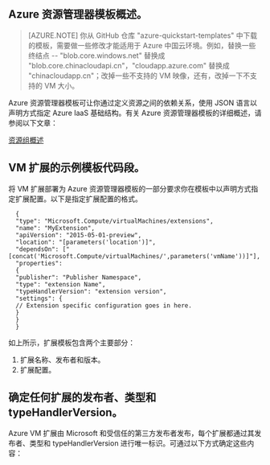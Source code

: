
## Azure 资源管理器模板概述。

>[AZURE.NOTE] 你从 GitHub 仓库 "azure-quickstart-templates" 中下载的模板，需要做一些修改才能适用于 Azure 中国云环境。例如，替换一些终结点 -- "blob.core.windows.net" 替换成 "blob.core.chinacloudapi.cn"，"cloudapp.azure.com" 替换成 "chinacloudapp.cn"；改掉一些不支持的 VM 映像，还有，改掉一下不支持的 VM 大小。

Azure 资源管理器模板可让你通过定义资源之间的依赖关系，使用 JSON 语言以声明方式指定 Azure IaaS 基础结构。有关 Azure 资源管理器模板的详细概述，请参阅以下文章：

[资源组概述](/documentation/articles/resource-group-overview)

## VM 扩展的示例模板代码段。
将 VM 扩展部署为 Azure 资源管理器模板的一部分要求你在模板中以声明方式指定扩展配置。以下是指定扩展配置的格式。

      {
      "type": "Microsoft.Compute/virtualMachines/extensions",
      "name": "MyExtension",
      "apiVersion": "2015-05-01-preview",
      "location": "[parameters('location')]",
      "dependsOn": ["[concat('Microsoft.Compute/virtualMachines/',parameters('vmName'))]"],
      "properties":
      {
      "publisher": "Publisher Namespace",
      "type": "extension Name",
      "typeHandlerVersion": "extension version",
      "settings": {
      // Extension specific configuration goes in here.
      }
      }
      }

如上所示，扩展模板包含两个主要部分：

1. 扩展名称、发布者和版本。
2. 扩展配置。

## 确定任何扩展的发布者、类型和 typeHandlerVersion。

Azure VM 扩展由 Microsoft 和受信任的第三方发布者发布，每个扩展都通过其发布者、类型和 typeHandlerVersion 进行唯一标识。可通过以下方式确定这些内容：
